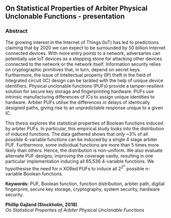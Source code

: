 ## On Statistical Properties of Arbiter Physical Unclonable Functions - presentation

### Abstract

The growing interest in the Internet of Things (IoT) has led to predictions claiming that by 2020 we can expect to be surrounded by 50 billion Internet connected devices.
With more entry points to a network, adversaries can potentially use IoT devices as a stepping stone for attacking other devices connected to the network or the network itself.
Information security relies on cryptographic primitives that, in turn, depend on secret keys.
Furthermore, the issue of Intellectual property (IP) theft in the field of Integrated circuit (IC) design can be tackled with the help of unique device identifiers. 
Physical unclonable functions (PUFs) provide a tamper-resilient solution for secure key storage and fingerprinting hardware.
PUFs use intrinsic manufacturing differences of ICs to assign unique identities to hardware.
Arbiter PUFs utilise the differences in delays of identically designed paths, giving rise to an unpredictable response unique to a given IC.


This thesis explores the statistical properties of Boolean functions induced by arbiter PUFs. 
In particular, this empirical study looks into the distribution of induced functions.
The data gathered shows that only ~3% of all possible 4-variable functions can be induced by a single 4 stage arbiter PUF. Furthermore, some individual functions are more than 5 times more likely than others.
Hence, the distribution is non-uniform. 
We also evaluate alternate PUF designs, improving the coverage vastly, resulting in one particular implementation inducing all 65,536 4-variable functions. We hypothesise the need for *n* XORed PUFs to induce all 2<sup>2<sup>n</sup></sup> possible *n*-variable Boolean functions.

**Keywords:** PUF, Boolean function, function distribution, arbiter path, digital fingerprint, secure key storage, cryptography, system security, hardware security.

**Phillip Gajland (Stockholm, 2018)**</br>*On Statistical Properties of Arbiter Physical Unclonable Functions*
